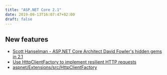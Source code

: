 ```yaml
---
title: "ASP.NET Core 2.1"
date: 2019-09-13T16:07:47+02:00
draft: false
---
```


## New features

- [Scott Hanselman - ASP.NET Core Architect David Fowler's hidden gems in 2.1](https://www.hanselman.com/blog/ASPNETCoreArchitectDavidFowlersHiddenGemsIn21.aspx)
- [Use HttpClientFactory to implement resilient HTTP requests](https://docs.microsoft.com/en-us/dotnet/standard/microservices-architecture/implement-resilient-applications/use-httpclientfactory-to-implement-resilient-http-requests)
- [aspnet/Extensions/src/HttpClientFactory](https://github.com/aspnet/Extensions/tree/master/src/HttpClientFactory)
